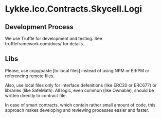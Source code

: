 # Lykke.Ico.Contracts.Skycell.Logi

## Development Process

We use Truffle for development and testing. See truffleframework.com/docs/ for details.

## Libs

Please, use copy/paste [to local files] instead of using NPM or EthPM or referencing remote files.

Also, use local files only for interface defenitions (like ERC20 or ERC677) or libraries (like SafeMath).
All logic, even common (like Ownable), should be written directly to contract file.

In case of smart contracts, which contain rather small amount of code, this approach makes developing and reviewing processes easier and faster.